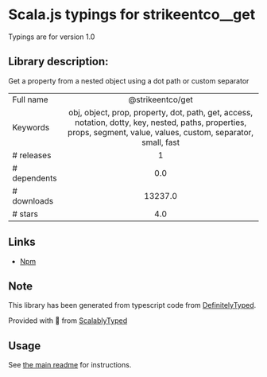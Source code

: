 
# Scala.js typings for strikeentco__get

Typings are for version 1.0

## Library description:
Get a property from a nested object using a dot path or custom separator

|                    |                 |
| ------------------ | :-------------: |
| Full name          | @strikeentco/get |
| Keywords           | obj, object, prop, property, dot, path, get, access, notation, dotty, key, nested, paths, properties, props, segment, value, values, custom, separator, small, fast |
| # releases         | 1 |
| # dependents       | 0.0 |
| # downloads        | 13237.0 |
| # stars            | 4.0 |

## Links
- [Npm](https://www.npmjs.com/package/%40strikeentco%2Fget)
    


## Note
This library has been generated from typescript code from [DefinitelyTyped](https://definitelytyped.org).

Provided with :purple_heart: from [ScalablyTyped](https://github.com/oyvindberg/ScalablyTyped)

## Usage
See [the main readme](../../readme.md) for instructions.


